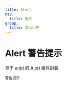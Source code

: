 ```yaml
---
title: Alert
nav:
  title: 组件
group:
  title: 展示组件
---
```


# Alert 警告提示

基于 <a href="https://ant-design.antgroup.com/index-cn" target="_blank">antd</a> 的 <a href="https://ant-design.antgroup.com/components/alert-cn" target="_blank">Alert</a> 组件封装

<code src='./Alert.tsx'>警告提示</code>
